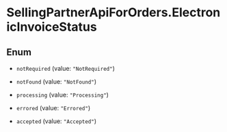 # SellingPartnerApiForOrders.ElectronicInvoiceStatus

## Enum


* `notRequired` (value: `"NotRequired"`)

* `notFound` (value: `"NotFound"`)

* `processing` (value: `"Processing"`)

* `errored` (value: `"Errored"`)

* `accepted` (value: `"Accepted"`)


